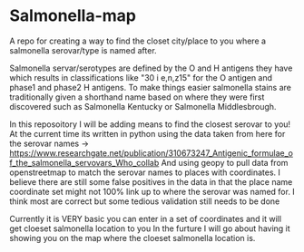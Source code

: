 # Salmonella-map
A repo for creating a way to find the closet city/place to you where a salmonella serovar/type is named after.

Salmonella servar/serotypes are defined by the O and H antigens they have which results in classifications like "30 i e,n,z15" for the O antigen and phase1 and phase2 H antigens.
To make things easier salmonella stains are traditionally given a shorthand name based on where they were first discovered such as Salmonella Kentucky or Salmonella Middlesbrough.

In this reposoitory I will be adding means to find the closest serovar to you!
At the current time its written in python using the data taken from here for the serovar names -> https://www.researchgate.net/publication/310673247_Antigenic_formulae_of_the_salmonella_servovars_Who_collab
And using geopy to pull data from openstreetmap to match the serovar names to places with coordinates.
I believe there are still some false positives in the data in that the place name coordinate set might not 100% link up to where the serovar was named for.
I think most are correct but some tedious validation still needs to be done

Currently it is VERY basic you can enter in a set of coordinates and it will get cloeset salmonella location to you
In the furture I will go about having it showing you on the map where the cloeset salmonella location is.
